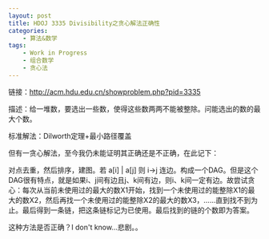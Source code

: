 ```yaml
---
layout: post
title: HDOJ 3335 Divisibility之贪心解法正确性
categories:
    - 算法&数学
tags:
    - Work in Progress
    - 组合数学
    - 贪心法
---
```


链接：<http://acm.hdu.edu.cn/showproblem.php?pid=3335>

描述：给一堆数，要选出一些数，使得这些数两两不能被整除。问能选出的数的最大个数。

标准解法：Dilworth定理+最小路径覆盖

但有一贪心解法，至今我仍未能证明其正确还是不正确，在此记下：

对点去重，然后排序，建图。若 a[i] | a[j] 则 i->j
连边。构成一个DAG。但是这个DAG很有特点，就是如果i、j间有边且j、k间有边，则i、k间一定有边。故尝试贪心：每次从当前未使用过的最大的数X1开始，找到一个未使用过的能整除X1的最大的数X2，然后再找一个未使用过的能整除X2的最大的数X3，……直到找不到为止。最后得到一条链，把这条链标记为已使用。最后找到的链的个数即为答案。

这种方法是否正确？I don't know...悲剧。。
